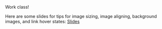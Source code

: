 Work class!

Here are some slides for tips for image sizing, image aligning, background images, and link hover states: <a href="https://docs.google.com/presentation/d/1PG8H9frYEd35Mq5wSLxbAjw0WvDCq9ba6uzFJr1p1N8/edit#slide=id.p">Slides</a>
